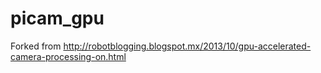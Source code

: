 # picam_gpu
Forked from http://robotblogging.blogspot.mx/2013/10/gpu-accelerated-camera-processing-on.html

